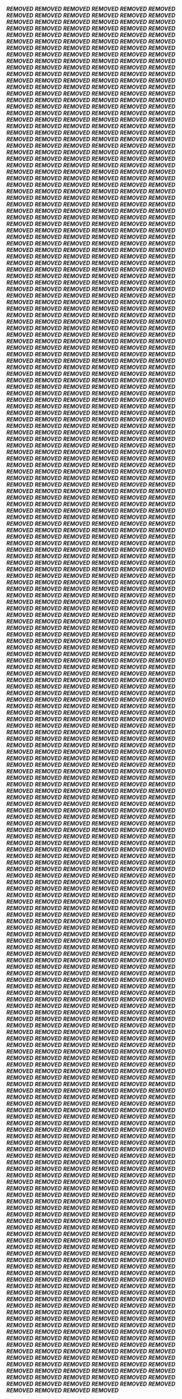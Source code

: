 ***REMOVED***
***REMOVED***
***REMOVED***
***REMOVED***
***REMOVED***
***REMOVED***
***REMOVED***
***REMOVED***
***REMOVED***
***REMOVED***
***REMOVED***
***REMOVED***
***REMOVED***
***REMOVED***
***REMOVED***
***REMOVED***
***REMOVED***
***REMOVED***
***REMOVED***
***REMOVED***
***REMOVED***
***REMOVED***
***REMOVED***
***REMOVED***
***REMOVED***
***REMOVED***
***REMOVED***
***REMOVED***
***REMOVED***
***REMOVED***
***REMOVED***
***REMOVED***
***REMOVED***
***REMOVED***
***REMOVED***
***REMOVED***
***REMOVED***
***REMOVED***
***REMOVED***
***REMOVED***
***REMOVED***
***REMOVED***
***REMOVED***
***REMOVED***
***REMOVED***
***REMOVED***
***REMOVED***
***REMOVED***
***REMOVED***
***REMOVED***
***REMOVED***
***REMOVED***
***REMOVED***
***REMOVED***
***REMOVED***
***REMOVED***
***REMOVED***
***REMOVED***
***REMOVED***
***REMOVED***
***REMOVED***
***REMOVED***
***REMOVED***
***REMOVED***
***REMOVED***
***REMOVED***
***REMOVED***
***REMOVED***
***REMOVED***
***REMOVED***
***REMOVED***
***REMOVED***
***REMOVED***
***REMOVED***
***REMOVED***
***REMOVED***
***REMOVED***
***REMOVED***
***REMOVED***
***REMOVED***
***REMOVED***
***REMOVED***
***REMOVED***
***REMOVED***
***REMOVED***
***REMOVED***
***REMOVED***
***REMOVED***
***REMOVED***
***REMOVED***
***REMOVED***
***REMOVED***
***REMOVED***
***REMOVED***
***REMOVED***
***REMOVED***
***REMOVED***
***REMOVED***
***REMOVED***
***REMOVED***
***REMOVED***
***REMOVED***
***REMOVED***
***REMOVED***
***REMOVED***
***REMOVED***
***REMOVED***
***REMOVED***
***REMOVED***
***REMOVED***
***REMOVED***
***REMOVED***
***REMOVED***
***REMOVED***
***REMOVED***
***REMOVED***
***REMOVED***
***REMOVED***
***REMOVED***
***REMOVED***
***REMOVED***
***REMOVED***
***REMOVED***
***REMOVED***
***REMOVED***
***REMOVED***
***REMOVED***
***REMOVED***
***REMOVED***
***REMOVED***
***REMOVED***
***REMOVED***
***REMOVED***
***REMOVED***
***REMOVED***
***REMOVED***
***REMOVED***
***REMOVED***
***REMOVED***
***REMOVED***
***REMOVED***
***REMOVED***
***REMOVED***
***REMOVED***
***REMOVED***
***REMOVED***
***REMOVED***
***REMOVED***
***REMOVED***
***REMOVED***
***REMOVED***
***REMOVED***
***REMOVED***
***REMOVED***
***REMOVED***
***REMOVED***
***REMOVED***
***REMOVED***
***REMOVED***
***REMOVED***
***REMOVED***
***REMOVED***
***REMOVED***
***REMOVED***
***REMOVED***
***REMOVED***
***REMOVED***
***REMOVED***
***REMOVED***
***REMOVED***
***REMOVED***
***REMOVED***
***REMOVED***
***REMOVED***
***REMOVED***
***REMOVED***
***REMOVED***
***REMOVED***
***REMOVED***
***REMOVED***
***REMOVED***
***REMOVED***
***REMOVED***
***REMOVED***
***REMOVED***
***REMOVED***
***REMOVED***
***REMOVED***
***REMOVED***
***REMOVED***
***REMOVED***
***REMOVED***
***REMOVED***
***REMOVED***
***REMOVED***
***REMOVED***
***REMOVED***
***REMOVED***
***REMOVED***
***REMOVED***
***REMOVED***
***REMOVED***
***REMOVED***
***REMOVED***
***REMOVED***
***REMOVED***
***REMOVED***
***REMOVED***
***REMOVED***
***REMOVED***
***REMOVED***
***REMOVED***
***REMOVED***
***REMOVED***
***REMOVED***
***REMOVED***
***REMOVED***
***REMOVED***
***REMOVED***
***REMOVED***
***REMOVED***
***REMOVED***
***REMOVED***
***REMOVED***
***REMOVED***
***REMOVED***
***REMOVED***
***REMOVED***
***REMOVED***
***REMOVED***
***REMOVED***
***REMOVED***
***REMOVED***
***REMOVED***
***REMOVED***
***REMOVED***
***REMOVED***
***REMOVED***
***REMOVED***
***REMOVED***
***REMOVED***
***REMOVED***
***REMOVED***
***REMOVED***
***REMOVED***
***REMOVED***
***REMOVED***
***REMOVED***
***REMOVED***
***REMOVED***
***REMOVED***
***REMOVED***
***REMOVED***
***REMOVED***
***REMOVED***
***REMOVED***
***REMOVED***
***REMOVED***
***REMOVED***
***REMOVED***
***REMOVED***
***REMOVED***
***REMOVED***
***REMOVED***
***REMOVED***
***REMOVED***
***REMOVED***
***REMOVED***
***REMOVED***
***REMOVED***
***REMOVED***
***REMOVED***
***REMOVED***
***REMOVED***
***REMOVED***
***REMOVED***
***REMOVED***
***REMOVED***
***REMOVED***
***REMOVED***
***REMOVED***
***REMOVED***
***REMOVED***
***REMOVED***
***REMOVED***
***REMOVED***
***REMOVED***
***REMOVED***
***REMOVED***
***REMOVED***
***REMOVED***
***REMOVED***
***REMOVED***
***REMOVED***
***REMOVED***
***REMOVED***
***REMOVED***
***REMOVED***
***REMOVED***
***REMOVED***
***REMOVED***
***REMOVED***
***REMOVED***
***REMOVED***
***REMOVED***
***REMOVED***
***REMOVED***
***REMOVED***
***REMOVED***
***REMOVED***
***REMOVED***
***REMOVED***
***REMOVED***
***REMOVED***
***REMOVED***
***REMOVED***
***REMOVED***
***REMOVED***
***REMOVED***
***REMOVED***
***REMOVED***
***REMOVED***
***REMOVED***
***REMOVED***
***REMOVED***
***REMOVED***
***REMOVED***
***REMOVED***
***REMOVED***
***REMOVED***
***REMOVED***
***REMOVED***
***REMOVED***
***REMOVED***
***REMOVED***
***REMOVED***
***REMOVED***
***REMOVED***
***REMOVED***
***REMOVED***
***REMOVED***
***REMOVED***
***REMOVED***
***REMOVED***
***REMOVED***
***REMOVED***
***REMOVED***
***REMOVED***
***REMOVED***
***REMOVED***
***REMOVED***
***REMOVED***
***REMOVED***
***REMOVED***
***REMOVED***
***REMOVED***
***REMOVED***
***REMOVED***
***REMOVED***
***REMOVED***
***REMOVED***
***REMOVED***
***REMOVED***
***REMOVED***
***REMOVED***
***REMOVED***
***REMOVED***
***REMOVED***
***REMOVED***
***REMOVED***
***REMOVED***
***REMOVED***
***REMOVED***
***REMOVED***
***REMOVED***
***REMOVED***
***REMOVED***
***REMOVED***
***REMOVED***
***REMOVED***
***REMOVED***
***REMOVED***
***REMOVED***
***REMOVED***
***REMOVED***
***REMOVED***
***REMOVED***
***REMOVED***
***REMOVED***
***REMOVED***
***REMOVED***
***REMOVED***
***REMOVED***
***REMOVED***
***REMOVED***
***REMOVED***
***REMOVED***
***REMOVED***
***REMOVED***
***REMOVED***
***REMOVED***
***REMOVED***
***REMOVED***
***REMOVED***
***REMOVED***
***REMOVED***
***REMOVED***
***REMOVED***
***REMOVED***
***REMOVED***
***REMOVED***
***REMOVED***
***REMOVED***
***REMOVED***
***REMOVED***
***REMOVED***
***REMOVED***
***REMOVED***
***REMOVED***
***REMOVED***
***REMOVED***
***REMOVED***
***REMOVED***
***REMOVED***
***REMOVED***
***REMOVED***
***REMOVED***
***REMOVED***
***REMOVED***
***REMOVED***
***REMOVED***
***REMOVED***
***REMOVED***
***REMOVED***
***REMOVED***
***REMOVED***
***REMOVED***
***REMOVED***
***REMOVED***
***REMOVED***
***REMOVED***
***REMOVED***
***REMOVED***
***REMOVED***
***REMOVED***
***REMOVED***
***REMOVED***
***REMOVED***
***REMOVED***
***REMOVED***
***REMOVED***
***REMOVED***
***REMOVED***
***REMOVED***
***REMOVED***
***REMOVED***
***REMOVED***
***REMOVED***
***REMOVED***
***REMOVED***
***REMOVED***
***REMOVED***
***REMOVED***
***REMOVED***
***REMOVED***
***REMOVED***
***REMOVED***
***REMOVED***
***REMOVED***
***REMOVED***
***REMOVED***
***REMOVED***
***REMOVED***
***REMOVED***
***REMOVED***
***REMOVED***
***REMOVED***
***REMOVED***
***REMOVED***
***REMOVED***
***REMOVED***
***REMOVED***
***REMOVED***
***REMOVED***
***REMOVED***
***REMOVED***
***REMOVED***
***REMOVED***
***REMOVED***
***REMOVED***
***REMOVED***
***REMOVED***
***REMOVED***
***REMOVED***
***REMOVED***
***REMOVED***
***REMOVED***
***REMOVED***
***REMOVED***
***REMOVED***
***REMOVED***
***REMOVED***
***REMOVED***
***REMOVED***
***REMOVED***
***REMOVED***
***REMOVED***
***REMOVED***
***REMOVED***
***REMOVED***
***REMOVED***
***REMOVED***
***REMOVED***
***REMOVED***
***REMOVED***
***REMOVED***
***REMOVED***
***REMOVED***
***REMOVED***
***REMOVED***
***REMOVED***
***REMOVED***
***REMOVED***
***REMOVED***
***REMOVED***
***REMOVED***
***REMOVED***
***REMOVED***
***REMOVED***
***REMOVED***
***REMOVED***
***REMOVED***
***REMOVED***
***REMOVED***
***REMOVED***
***REMOVED***
***REMOVED***
***REMOVED***
***REMOVED***
***REMOVED***
***REMOVED***
***REMOVED***
***REMOVED***
***REMOVED***
***REMOVED***
***REMOVED***
***REMOVED***
***REMOVED***
***REMOVED***
***REMOVED***
***REMOVED***
***REMOVED***
***REMOVED***
***REMOVED***
***REMOVED***
***REMOVED***
***REMOVED***
***REMOVED***
***REMOVED***
***REMOVED***
***REMOVED***
***REMOVED***
***REMOVED***
***REMOVED***
***REMOVED***
***REMOVED***
***REMOVED***
***REMOVED***
***REMOVED***
***REMOVED***
***REMOVED***
***REMOVED***
***REMOVED***
***REMOVED***
***REMOVED***
***REMOVED***
***REMOVED***
***REMOVED***
***REMOVED***
***REMOVED***
***REMOVED***
***REMOVED***
***REMOVED***
***REMOVED***
***REMOVED***
***REMOVED***
***REMOVED***
***REMOVED***
***REMOVED***
***REMOVED***
***REMOVED***
***REMOVED***
***REMOVED***
***REMOVED***
***REMOVED***
***REMOVED***
***REMOVED***
***REMOVED***
***REMOVED***
***REMOVED***
***REMOVED***
***REMOVED***
***REMOVED***
***REMOVED***
***REMOVED***
***REMOVED***
***REMOVED***
***REMOVED***
***REMOVED***
***REMOVED***
***REMOVED***
***REMOVED***
***REMOVED***
***REMOVED***
***REMOVED***
***REMOVED***
***REMOVED***
***REMOVED***
***REMOVED***
***REMOVED***
***REMOVED***
***REMOVED***
***REMOVED***
***REMOVED***
***REMOVED***
***REMOVED***
***REMOVED***
***REMOVED***
***REMOVED***
***REMOVED***
***REMOVED***
***REMOVED***
***REMOVED***
***REMOVED***
***REMOVED***
***REMOVED***
***REMOVED***
***REMOVED***
***REMOVED***
***REMOVED***
***REMOVED***
***REMOVED***
***REMOVED***
***REMOVED***
***REMOVED***
***REMOVED***
***REMOVED***
***REMOVED***
***REMOVED***
***REMOVED***
***REMOVED***
***REMOVED***
***REMOVED***
***REMOVED***
***REMOVED***
***REMOVED***
***REMOVED***
***REMOVED***
***REMOVED***
***REMOVED***
***REMOVED***
***REMOVED***
***REMOVED***
***REMOVED***
***REMOVED***
***REMOVED***
***REMOVED***
***REMOVED***
***REMOVED***
***REMOVED***
***REMOVED***
***REMOVED***
***REMOVED***
***REMOVED***
***REMOVED***
***REMOVED***
***REMOVED***
***REMOVED***
***REMOVED***
***REMOVED***
***REMOVED***
***REMOVED***
***REMOVED***
***REMOVED***
***REMOVED***
***REMOVED***
***REMOVED***
***REMOVED***
***REMOVED***
***REMOVED***
***REMOVED***
***REMOVED***
***REMOVED***
***REMOVED***
***REMOVED***
***REMOVED***
***REMOVED***
***REMOVED***
***REMOVED***
***REMOVED***
***REMOVED***
***REMOVED***
***REMOVED***
***REMOVED***
***REMOVED***
***REMOVED***
***REMOVED***
***REMOVED***
***REMOVED***
***REMOVED***
***REMOVED***
***REMOVED***
***REMOVED***
***REMOVED***
***REMOVED***
***REMOVED***
***REMOVED***
***REMOVED***
***REMOVED***
***REMOVED***
***REMOVED***
***REMOVED***
***REMOVED***
***REMOVED***
***REMOVED***
***REMOVED***
***REMOVED***
***REMOVED***
***REMOVED***
***REMOVED***
***REMOVED***
***REMOVED***
***REMOVED***
***REMOVED***
***REMOVED***
***REMOVED***
***REMOVED***
***REMOVED***
***REMOVED***
***REMOVED***
***REMOVED***
***REMOVED***
***REMOVED***
***REMOVED***
***REMOVED***
***REMOVED***
***REMOVED***
***REMOVED***
***REMOVED***
***REMOVED***
***REMOVED***
***REMOVED***
***REMOVED***
***REMOVED***
***REMOVED***
***REMOVED***
***REMOVED***
***REMOVED***
***REMOVED***
***REMOVED***
***REMOVED***
***REMOVED***
***REMOVED***
***REMOVED***
***REMOVED***
***REMOVED***
***REMOVED***
***REMOVED***
***REMOVED***
***REMOVED***
***REMOVED***
***REMOVED***
***REMOVED***
***REMOVED***
***REMOVED***
***REMOVED***
***REMOVED***
***REMOVED***
***REMOVED***
***REMOVED***
***REMOVED***
***REMOVED***
***REMOVED***
***REMOVED***
***REMOVED***
***REMOVED***
***REMOVED***
***REMOVED***
***REMOVED***
***REMOVED***
***REMOVED***
***REMOVED***
***REMOVED***
***REMOVED***
***REMOVED***
***REMOVED***
***REMOVED***
***REMOVED***
***REMOVED***
***REMOVED***
***REMOVED***
***REMOVED***
***REMOVED***
***REMOVED***
***REMOVED***
***REMOVED***
***REMOVED***
***REMOVED***
***REMOVED***
***REMOVED***
***REMOVED***
***REMOVED***
***REMOVED***
***REMOVED***
***REMOVED***
***REMOVED***
***REMOVED***
***REMOVED***
***REMOVED***
***REMOVED***
***REMOVED***
***REMOVED***
***REMOVED***
***REMOVED***
***REMOVED***
***REMOVED***
***REMOVED***
***REMOVED***
***REMOVED***
***REMOVED***
***REMOVED***
***REMOVED***
***REMOVED***
***REMOVED***
***REMOVED***
***REMOVED***
***REMOVED***
***REMOVED***
***REMOVED***
***REMOVED***
***REMOVED***
***REMOVED***
***REMOVED***
***REMOVED***
***REMOVED***
***REMOVED***
***REMOVED***
***REMOVED***
***REMOVED***
***REMOVED***
***REMOVED***
***REMOVED***
***REMOVED***
***REMOVED***
***REMOVED***
***REMOVED***
***REMOVED***
***REMOVED***
***REMOVED***
***REMOVED***
***REMOVED***
***REMOVED***
***REMOVED***
***REMOVED***
***REMOVED***
***REMOVED***
***REMOVED***
***REMOVED***
***REMOVED***
***REMOVED***
***REMOVED***
***REMOVED***
***REMOVED***
***REMOVED***
***REMOVED***
***REMOVED***
***REMOVED***
***REMOVED***
***REMOVED***
***REMOVED***
***REMOVED***
***REMOVED***
***REMOVED***
***REMOVED***
***REMOVED***
***REMOVED***
***REMOVED***
***REMOVED***
***REMOVED***
***REMOVED***
***REMOVED***
***REMOVED***
***REMOVED***
***REMOVED***
***REMOVED***
***REMOVED***
***REMOVED***
***REMOVED***
***REMOVED***
***REMOVED***
***REMOVED***
***REMOVED***
***REMOVED***
***REMOVED***
***REMOVED***
***REMOVED***
***REMOVED***
***REMOVED***
***REMOVED***
***REMOVED***
***REMOVED***
***REMOVED***
***REMOVED***
***REMOVED***
***REMOVED***
***REMOVED***
***REMOVED***
***REMOVED***
***REMOVED***
***REMOVED***
***REMOVED***
***REMOVED***
***REMOVED***
***REMOVED***
***REMOVED***
***REMOVED***
***REMOVED***
***REMOVED***
***REMOVED***
***REMOVED***
***REMOVED***
***REMOVED***
***REMOVED***
***REMOVED***
***REMOVED***
***REMOVED***
***REMOVED***
***REMOVED***
***REMOVED***
***REMOVED***
***REMOVED***
***REMOVED***
***REMOVED***
***REMOVED***
***REMOVED***
***REMOVED***
***REMOVED***
***REMOVED***
***REMOVED***
***REMOVED***
***REMOVED***
***REMOVED***
***REMOVED***
***REMOVED***
***REMOVED***
***REMOVED***
***REMOVED***
***REMOVED***
***REMOVED***
***REMOVED***
***REMOVED***
***REMOVED***
***REMOVED***
***REMOVED***
***REMOVED***
***REMOVED***
***REMOVED***
***REMOVED***
***REMOVED***
***REMOVED***
***REMOVED***
***REMOVED***
***REMOVED***
***REMOVED***
***REMOVED***
***REMOVED***
***REMOVED***
***REMOVED***
***REMOVED***
***REMOVED***
***REMOVED***
***REMOVED***
***REMOVED***
***REMOVED***
***REMOVED***
***REMOVED***
***REMOVED***
***REMOVED***
***REMOVED***
***REMOVED***
***REMOVED***
***REMOVED***
***REMOVED***
***REMOVED***
***REMOVED***
***REMOVED***
***REMOVED***
***REMOVED***
***REMOVED***
***REMOVED***
***REMOVED***
***REMOVED***
***REMOVED***
***REMOVED***
***REMOVED***
***REMOVED***
***REMOVED***
***REMOVED***
***REMOVED***
***REMOVED***
***REMOVED***
***REMOVED***
***REMOVED***
***REMOVED***
***REMOVED***
***REMOVED***
***REMOVED***
***REMOVED***
***REMOVED***
***REMOVED***
***REMOVED***
***REMOVED***
***REMOVED***
***REMOVED***
***REMOVED***
***REMOVED***
***REMOVED***
***REMOVED***
***REMOVED***
***REMOVED***
***REMOVED***
***REMOVED***
***REMOVED***
***REMOVED***
***REMOVED***
***REMOVED***
***REMOVED***
***REMOVED***
***REMOVED***
***REMOVED***
***REMOVED***
***REMOVED***
***REMOVED***
***REMOVED***
***REMOVED***
***REMOVED***
***REMOVED***
***REMOVED***
***REMOVED***
***REMOVED***
***REMOVED***
***REMOVED***
***REMOVED***
***REMOVED***
***REMOVED***
***REMOVED***
***REMOVED***
***REMOVED***
***REMOVED***
***REMOVED***
***REMOVED***
***REMOVED***
***REMOVED***
***REMOVED***
***REMOVED***
***REMOVED***
***REMOVED***
***REMOVED***
***REMOVED***
***REMOVED***
***REMOVED***
***REMOVED***
***REMOVED***
***REMOVED***
***REMOVED***
***REMOVED***
***REMOVED***
***REMOVED***
***REMOVED***
***REMOVED***
***REMOVED***
***REMOVED***
***REMOVED***
***REMOVED***
***REMOVED***
***REMOVED***
***REMOVED***
***REMOVED***
***REMOVED***
***REMOVED***
***REMOVED***
***REMOVED***
***REMOVED***
***REMOVED***
***REMOVED***
***REMOVED***
***REMOVED***
***REMOVED***
***REMOVED***
***REMOVED***
***REMOVED***
***REMOVED***
***REMOVED***
***REMOVED***
***REMOVED***
***REMOVED***
***REMOVED***
***REMOVED***
***REMOVED***
***REMOVED***
***REMOVED***
***REMOVED***
***REMOVED***
***REMOVED***
***REMOVED***
***REMOVED***
***REMOVED***
***REMOVED***
***REMOVED***
***REMOVED***
***REMOVED***
***REMOVED***
***REMOVED***
***REMOVED***
***REMOVED***
***REMOVED***
***REMOVED***
***REMOVED***
***REMOVED***
***REMOVED***
***REMOVED***
***REMOVED***
***REMOVED***
***REMOVED***
***REMOVED***
***REMOVED***
***REMOVED***
***REMOVED***
***REMOVED***
***REMOVED***
***REMOVED***
***REMOVED***
***REMOVED***
***REMOVED***
***REMOVED***
***REMOVED***
***REMOVED***
***REMOVED***
***REMOVED***
***REMOVED***
***REMOVED***
***REMOVED***
***REMOVED***
***REMOVED***
***REMOVED***
***REMOVED***
***REMOVED***
***REMOVED***
***REMOVED***
***REMOVED***
***REMOVED***
***REMOVED***
***REMOVED***
***REMOVED***
***REMOVED***
***REMOVED***
***REMOVED***
***REMOVED***
***REMOVED***
***REMOVED***
***REMOVED***
***REMOVED***
***REMOVED***
***REMOVED***
***REMOVED***
***REMOVED***
***REMOVED***
***REMOVED***
***REMOVED***
***REMOVED***
***REMOVED***
***REMOVED***
***REMOVED***
***REMOVED***
***REMOVED***
***REMOVED***
***REMOVED***
***REMOVED***
***REMOVED***
***REMOVED***
***REMOVED***
***REMOVED***
***REMOVED***
***REMOVED***
***REMOVED***
***REMOVED***
***REMOVED***
***REMOVED***
***REMOVED***
***REMOVED***
***REMOVED***
***REMOVED***
***REMOVED***
***REMOVED***
***REMOVED***
***REMOVED***
***REMOVED***
***REMOVED***
***REMOVED***
***REMOVED***
***REMOVED***
***REMOVED***
***REMOVED***
***REMOVED***
***REMOVED***
***REMOVED***
***REMOVED***
***REMOVED***
***REMOVED***
***REMOVED***
***REMOVED***
***REMOVED***
***REMOVED***
***REMOVED***
***REMOVED***
***REMOVED***
***REMOVED***
***REMOVED***
***REMOVED***
***REMOVED***
***REMOVED***
***REMOVED***
***REMOVED***
***REMOVED***
***REMOVED***
***REMOVED***
***REMOVED***
***REMOVED***
***REMOVED***
***REMOVED***
***REMOVED***
***REMOVED***
***REMOVED***
***REMOVED***
***REMOVED***
***REMOVED***
***REMOVED***
***REMOVED***
***REMOVED***
***REMOVED***
***REMOVED***
***REMOVED***
***REMOVED***
***REMOVED***
***REMOVED***
***REMOVED***
***REMOVED***
***REMOVED***
***REMOVED***
***REMOVED***
***REMOVED***
***REMOVED***
***REMOVED***
***REMOVED***
***REMOVED***
***REMOVED***
***REMOVED***
***REMOVED***
***REMOVED***
***REMOVED***
***REMOVED***
***REMOVED***
***REMOVED***
***REMOVED***
***REMOVED***
***REMOVED***
